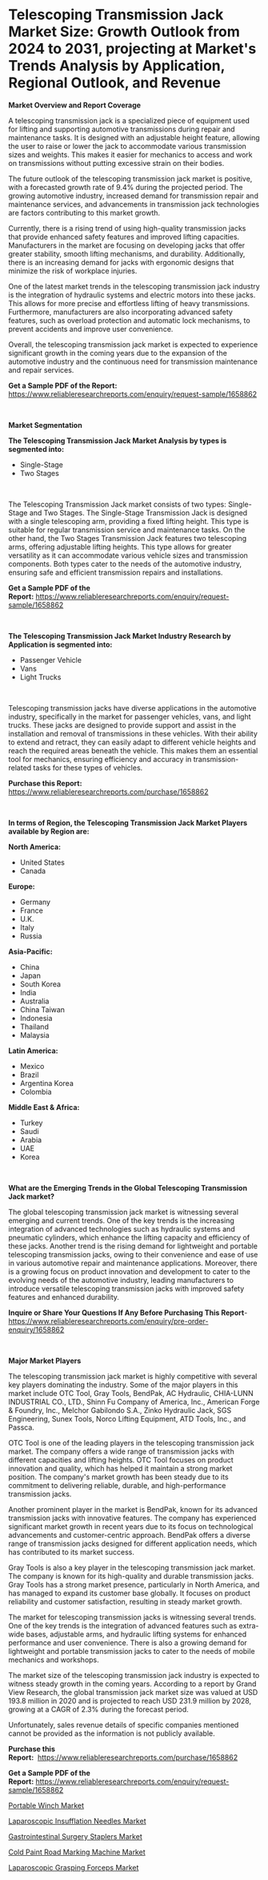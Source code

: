 <p><h1>Telescoping Transmission Jack Market Size: Growth Outlook from 2024 to 2031, projecting at Market's Trends Analysis by Application, Regional Outlook, and Revenue</h1></p><p><strong>Market Overview and Report Coverage</strong></p>
<p><p>A telescoping transmission jack is a specialized piece of equipment used for lifting and supporting automotive transmissions during repair and maintenance tasks. It is designed with an adjustable height feature, allowing the user to raise or lower the jack to accommodate various transmission sizes and weights. This makes it easier for mechanics to access and work on transmissions without putting excessive strain on their bodies. </p><p>The future outlook of the telescoping transmission jack market is positive, with a forecasted growth rate of 9.4% during the projected period. The growing automotive industry, increased demand for transmission repair and maintenance services, and advancements in transmission jack technologies are factors contributing to this market growth.</p><p>Currently, there is a rising trend of using high-quality transmission jacks that provide enhanced safety features and improved lifting capacities. Manufacturers in the market are focusing on developing jacks that offer greater stability, smooth lifting mechanisms, and durability. Additionally, there is an increasing demand for jacks with ergonomic designs that minimize the risk of workplace injuries.</p><p>One of the latest market trends in the telescoping transmission jack industry is the integration of hydraulic systems and electric motors into these jacks. This allows for more precise and effortless lifting of heavy transmissions. Furthermore, manufacturers are also incorporating advanced safety features, such as overload protection and automatic lock mechanisms, to prevent accidents and improve user convenience.</p><p>Overall, the telescoping transmission jack market is expected to experience significant growth in the coming years due to the expansion of the automotive industry and the continuous need for transmission maintenance and repair services.</p></p>
<p><strong>Get a Sample PDF of the Report:</strong> <a href="https://www.reliableresearchreports.com/enquiry/request-sample/1658862">https://www.reliableresearchreports.com/enquiry/request-sample/1658862</a></p>
<p>&nbsp;</p>
<p><strong>Market Segmentation</strong></p>
<p><strong>The Telescoping Transmission Jack Market Analysis by types is segmented into:</strong></p>
<p><ul><li>Single-Stage</li><li>Two Stages</li></ul></p>
<p>&nbsp;</p>
<p><p>The Telescoping Transmission Jack market consists of two types: Single-Stage and Two Stages. The Single-Stage Transmission Jack is designed with a single telescoping arm, providing a fixed lifting height. This type is suitable for regular transmission service and maintenance tasks. On the other hand, the Two Stages Transmission Jack features two telescoping arms, offering adjustable lifting heights. This type allows for greater versatility as it can accommodate various vehicle sizes and transmission components. Both types cater to the needs of the automotive industry, ensuring safe and efficient transmission repairs and installations.</p></p>
<p><strong>Get a Sample PDF of the Report:</strong>&nbsp;<a href="https://www.reliableresearchreports.com/enquiry/request-sample/1658862">https://www.reliableresearchreports.com/enquiry/request-sample/1658862</a></p>
<p>&nbsp;</p>
<p><strong>The Telescoping Transmission Jack Market Industry Research by Application is segmented into:</strong></p>
<p><ul><li>Passenger Vehicle</li><li>Vans</li><li>Light Trucks</li></ul></p>
<p>&nbsp;</p>
<p><p>Telescoping transmission jacks have diverse applications in the automotive industry, specifically in the market for passenger vehicles, vans, and light trucks. These jacks are designed to provide support and assist in the installation and removal of transmissions in these vehicles. With their ability to extend and retract, they can easily adapt to different vehicle heights and reach the required areas beneath the vehicle. This makes them an essential tool for mechanics, ensuring efficiency and accuracy in transmission-related tasks for these types of vehicles.</p></p>
<p><strong>Purchase this Report:</strong>&nbsp; <a href="https://www.reliableresearchreports.com/purchase/1658862">https://www.reliableresearchreports.com/purchase/1658862</a></p>
<p>&nbsp;</p>
<p><strong>In terms of Region, the Telescoping Transmission Jack Market Players available by Region are:</strong></p>
<p>
    <p> <strong> North America: </strong>
        <ul>
            <li>United States</li>
            <li>Canada</li>
        </ul>
        </p> 
    <p> <strong> Europe: </strong>
        <ul>
            <li>Germany</li>
            <li>France</li>
            <li>U.K.</li>
            <li>Italy</li>
            <li>Russia</li>
        </ul>
        </p> 
    <p> <strong> Asia-Pacific: </strong>
        <ul>
            <li>China</li>
            <li>Japan</li>
            <li>South Korea</li>
            <li>India</li>
            <li>Australia</li>
            <li>China Taiwan</li>
            <li>Indonesia</li>
            <li>Thailand</li>
            <li>Malaysia</li>
        </ul>
        </p> 
    <p> <strong> Latin America: </strong>
        <ul>
            <li>Mexico</li>
            <li>Brazil</li>
            <li>Argentina Korea</li>
            <li>Colombia</li>
        </ul>
        </p> 
    <p> <strong> Middle East & Africa: </strong>
        <ul>
            <li>Turkey</li>
            <li>Saudi</li>
            <li>Arabia</li>
            <li>UAE</li>
            <li>Korea</li>
        </ul>
    </p>
    </p>
<p>&nbsp;</p>
<p><strong>What are the Emerging Trends in the Global Telescoping Transmission Jack market?</strong></p>
<p><p>The global telescoping transmission jack market is witnessing several emerging and current trends. One of the key trends is the increasing integration of advanced technologies such as hydraulic systems and pneumatic cylinders, which enhance the lifting capacity and efficiency of these jacks. Another trend is the rising demand for lightweight and portable telescoping transmission jacks, owing to their convenience and ease of use in various automotive repair and maintenance applications. Moreover, there is a growing focus on product innovation and development to cater to the evolving needs of the automotive industry, leading manufacturers to introduce versatile telescoping transmission jacks with improved safety features and enhanced durability.</p></p>
<p><strong>Inquire or Share Your Questions If Any Before Purchasing This Report</strong>- <a href="https://www.reliableresearchreports.com/enquiry/pre-order-enquiry/1658862">https://www.reliableresearchreports.com/enquiry/pre-order-enquiry/1658862</a></p>
<p>&nbsp;</p>
<p><strong>Major Market Players</strong></p>
<p><p>The telescoping transmission jack market is highly competitive with several key players dominating the industry. Some of the major players in this market include OTC Tool, Gray Tools, BendPak, AC Hydraulic, CHIA-LUNN INDUSTRIAL CO., LTD., Shinn Fu Company of America, Inc., American Forge & Foundry, Inc., Melchor Gabilondo S.A., Zinko Hydraulic Jack, SGS Engineering, Sunex Tools, Norco Lifting Equipment, ATD Tools, Inc., and Passca.</p><p>OTC Tool is one of the leading players in the telescoping transmission jack market. The company offers a wide range of transmission jacks with different capacities and lifting heights. OTC Tool focuses on product innovation and quality, which has helped it maintain a strong market position. The company's market growth has been steady due to its commitment to delivering reliable, durable, and high-performance transmission jacks.</p><p>Another prominent player in the market is BendPak, known for its advanced transmission jacks with innovative features. The company has experienced significant market growth in recent years due to its focus on technological advancements and customer-centric approach. BendPak offers a diverse range of transmission jacks designed for different application needs, which has contributed to its market success.</p><p>Gray Tools is also a key player in the telescoping transmission jack market. The company is known for its high-quality and durable transmission jacks. Gray Tools has a strong market presence, particularly in North America, and has managed to expand its customer base globally. It focuses on product reliability and customer satisfaction, resulting in steady market growth.</p><p>The market for telescoping transmission jacks is witnessing several trends. One of the key trends is the integration of advanced features such as extra-wide bases, adjustable arms, and hydraulic lifting systems for enhanced performance and user convenience. There is also a growing demand for lightweight and portable transmission jacks to cater to the needs of mobile mechanics and workshops.</p><p>The market size of the telescoping transmission jack industry is expected to witness steady growth in the coming years. According to a report by Grand View Research, the global transmission jack market size was valued at USD 193.8 million in 2020 and is projected to reach USD 231.9 million by 2028, growing at a CAGR of 2.3% during the forecast period.</p><p>Unfortunately, sales revenue details of specific companies mentioned cannot be provided as the information is not publicly available.</p></p>
<p><strong>Purchase this Report:</strong>&nbsp;&nbsp;<a href="https://www.reliableresearchreports.com/purchase/1658862">https://www.reliableresearchreports.com/purchase/1658862</a></p>
<p></p>
<p><strong>Get a Sample PDF of the Report:</strong>&nbsp;<a href="https://www.reliableresearchreports.com/enquiry/request-sample/1658862">https://www.reliableresearchreports.com/enquiry/request-sample/1658862</a></p>
<p><p><a href="https://github.com/gshchiplitsov/Market-Research-Report-List-2/blob/main/portable-winch-market.md">Portable Winch Market</a></p><p><a href="https://medium.com/@kyliemorgan1913/laparoscopic-insufflation-needles-market-insights-into-market-cagr-market-trends-and-growth-1b4d16484c46">Laparoscopic Insufflation Needles Market</a></p><p><a href="https://medium.com/@kyliemorgan1913/gastrointestinal-surgery-staplers-market-insights-into-market-cagr-market-trends-and-growth-25787b71bb02">Gastrointestinal Surgery Staplers Market</a></p><p><a href="https://github.com/ambrozg/Market-Research-Report-List-2/blob/main/cold-paint-road-marking-machine-market.md">Cold Paint Road Marking Machine Market</a></p><p><a href="https://medium.com/@kyliemorgan1913/laparoscopic-grasping-forceps-market-size-reveals-the-best-marketing-channels-in-global-industry-3deba13ad5bf">Laparoscopic Grasping Forceps Market</a></p></p>